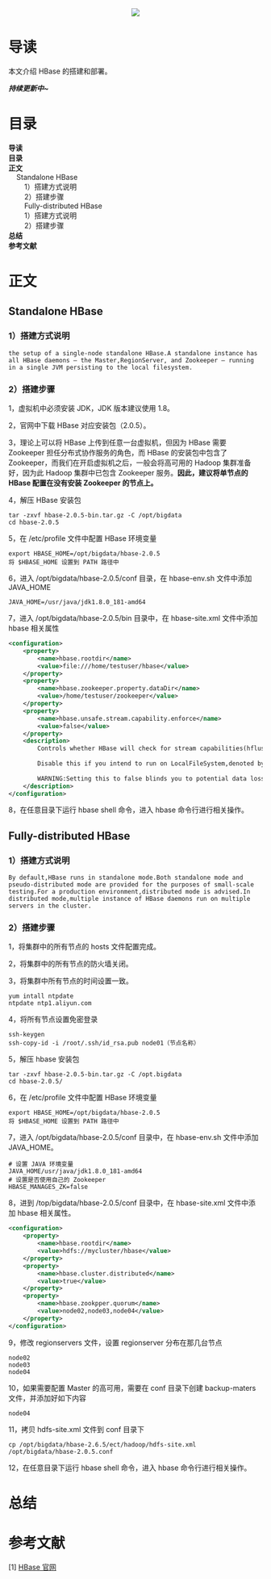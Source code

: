<div align="center"><img src="https://gitee.com/struggle3014/picBed/raw/master/name_code.png"></div>

# 导读

本文介绍 HBase 的搭建和部署。

***持续更新中~***



# 目录

<nav>
<a href='#导读' style='text-decoration:none;font-weight:bolder'>导读</a><br/>
<a href='#目录' style='text-decoration:none;font-weight:bolder'>目录</a><br/>
<a href='#正文' style='text-decoration:none;font-weight:bolder'>正文</a><br/>
&nbsp;&nbsp;&nbsp;&nbsp;<a href='#Standalone HBase' style='text-decoration:none;${border-style}'>Standalone HBase</a><br/>
&nbsp;&nbsp;&nbsp;&nbsp;&nbsp;&nbsp;&nbsp;&nbsp;<a href='#1）搭建方式说明' style='text-decoration:none;${border-style}'>1）搭建方式说明</a><br/>
&nbsp;&nbsp;&nbsp;&nbsp;&nbsp;&nbsp;&nbsp;&nbsp;<a href='#2）搭建步骤' style='text-decoration:none;${border-style}'>2）搭建步骤</a><br/>
&nbsp;&nbsp;&nbsp;&nbsp;&nbsp;&nbsp;&nbsp;&nbsp;<a href='#Fully-distributed HBase' style='text-decoration:none;${border-style}'>Fully-distributed HBase</a><br/>
&nbsp;&nbsp;&nbsp;&nbsp;&nbsp;&nbsp;&nbsp;&nbsp;<a href='#1）搭建方式说明' style='text-decoration:none;${border-style}'>1）搭建方式说明</a><br/>
&nbsp;&nbsp;&nbsp;&nbsp;&nbsp;&nbsp;&nbsp;&nbsp;<a href='#2）搭建步骤' style='text-decoration:none;${border-style}'>2）搭建步骤</a><br/>
<a href='#总结' style='text-decoration:none;font-weight:bolder'>总结</a><br/>
<a href='#参考文献' style='text-decoration:none;font-weight:bolder'>参考文献</a><br/>
</nav>

# 正文

## Standalone HBase

### 1）搭建方式说明

```
the setup of a single-node standalone HBase.A standalone instance has all HBase daemons — the Master,RegionServer, and Zookeeper — running in a single JVM persisting to the local filesystem.
```



### 2）搭建步骤

1，虚拟机中必须安装 JDK，JDK 版本建议使用 1.8。

2，官网中下载 HBase 对应安装包（2.0.5）。

3，理论上可以将 HBase 上传到任意一台虚拟机，但因为 HBase 需要 Zookeeper 担任分布式协作服务的角色，而 HBase 的安装包中包含了 Zookeeper，而我们在开启虚拟机之后，一般会将高可用的 Hadoop 集群准备好，因为此 Hadoop 集群中已包含 Zookeeper 服务。**因此，建议将单节点的 HBase 配置在没有安装 Zookeeper 的节点上。**

4，解压 HBase 安装包

```
tar -zxvf hbase-2.0.5-bin.tar.gz -C /opt/bigdata
cd hbase-2.0.5
```

5，在 /etc/profile 文件中配置 HBase 环境变量

```
export HBASE_HOME=/opt/bigdata/hbase-2.0.5
将 $HBASE_HOME 设置到 PATH 路径中
```

6，进入 /opt/bigdata/hbase-2.0.5/conf 目录，在 hbase-env.sh 文件中添加 JAVA_HOME

```
JAVA_HOME=/usr/java/jdk1.8.0_181-amd64
```

7，进入 /opt/bigdata/hbase-2.0.5/bin 目录中，在 hbase-site.xml 文件中添加 hbase 相关属性

```xml
<configuration>
    <property>
    	<name>hbase.rootdir</name>
        <value>file:///home/testuser/hbase</value>
    </property>
    <property>
    	<name>hbase.zookeeper.property.dataDir</name>
        <value>/home/testuser/zookeeper</value>
    </property>
    <property>
    	<name>hbase.unsafe.stream.capability.enforce</name>
        <value>false</value>
    </property>
    <description>
    	Controls whether HBase will check for stream capabilities(hflush/hsync).
        
        Disable this if you intend to run on LocalFileSystem,denoted by a rootdir with the 'file://' schema,but be mindful of the NOTE below.
        
        WARNING:Setting this to false blinds you to potential data loss and inconsistent system state in the event of process and/or node failures.If HBase is complaining of an inability to use hsync or hflush it's most likely not a false positive.
    </description>
</configuration>
```

8，在任意目录下运行 hbase shell 命令，进入 hbase 命令行进行相关操作。



## Fully-distributed HBase

### 1）搭建方式说明

```
By default,HBase runs in standalone mode.Both standalone mode and pseudo-distributed mode are provided for the purposes of small-scale testing.For a production environment,distributed mode is advised.In distributed mode,multiple instance of HBase daemons run on multiple servers in the cluster.
```

### 2）搭建步骤

1，将集群中的所有节点的 hosts 文件配置完成。

2，将集群中的所有节点的防火墙关闭。

3，将集群中所有节点的时间设置一致。

```
yum intall ntpdate
ntpdate ntp1.aliyun.com
```

4，将所有节点设置免密登录

```
ssh-keygen
ssh-copy-id -i /root/.ssh/id_rsa.pub node01（节点名称）
```

5，解压 hbase 安装包

```
tar -zxvf hbase-2.0.5-bin.tar.gz -C /opt.bigdata
cd hbase-2.0.5/
```

6，在 /etc/profile 文件中配置 HBase 环境变量

```
export HBASE_HOME=/opt/bigdata/hbase-2.0.5
将 $HBASE_HOME 设置到 PATH 路径中
```

7，进入 /opt/bigdata/hbase-2.0.5/conf 目录中，在 hbase-env.sh 文件中添加 JAVA_HOME。

```
# 设置 JAVA 环境变量
JAVA_HOME/usr/java/jdk1.8.0_181-amd64
# 设置是否使用自己的 Zookeeper
HBASE_MANAGES_ZK=false
```

8，进到 /top/bigdata/hbase-2.0.5/conf 目录中，在 hbase-site.xml 文件中添加 hbase 相关属性。

```xml
<configuration>
	<property>
    	<name>hbase.rootdir</name>
        <value>hdfs://mycluster/hbase</value>
    </property>
    <property>
    	<name>hbase.cluster.distributed</name>
        <value>true</value>
    </property>
    <property>
    	<name>hbase.zookpper.quorum</name>
        <value>node02,node03,node04</value>
    </property>
</configuration>
```

9，修改 regionservers 文件，设置 regionserver 分布在那几台节点

```
node02
node03
node04
```

10，如果需要配置 Master 的高可用，需要在 conf 目录下创建 backup-maters 文件，并添加好如下内容

```
node04
```

11，拷贝 hdfs-site.xml 文件到 conf 目录下

```
cp /opt/bigdata/hbase-2.6.5/ect/hadoop/hdfs-site.xml /opt/bigdata/hbase-2.0.5.conf
```

12，在任意目录下运行 hbase shell 命令，进入 hbase 命令行进行相关操作。



# 总结



# 参考文献

[1] [HBase 官网](http://hbase.apache.org/)